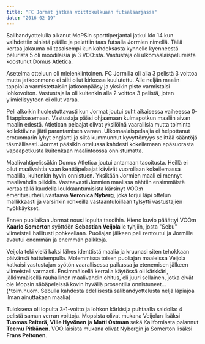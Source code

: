 ```yaml
---
title: "FC Jormat jatkaa voittokulkuaan futsalsarjassa"
date: "2016-02-19"
---
```


Salibandyottelulla alkanut MoPSin sporttiperjantai jatkui klo 14 kun vaihdettiin sinistä päälle ja pelattiin taas futsalia Jormien nimellä. Tällä kertaa jakauma oli tasaisempi kun kahdeksasta kynnelle kyenneestä pelurista 5 oli moodilaisia ja 3 VOO:sta. Vastustaja oli ulkomaalaispelureista koostunut Domus Atletica.

Asetelma otteluun oli mielenkiintoinen. FC Jormilla oli alla 3 pelistä 3 voittoa mutta jatkoonmeno ei silti ollut kirkossa kuulutettu. Alle neljän maalin tappiolla varmistettaisiin jatkoonpääsy ja yksikin piste varmistaisi lohkovoiton. Vastustajalla oli kuitenkin alla 2 voittoa 3 pelistä, joten ylimielisyyteen ei ollut varaa.

Peli alkoikin huolestuttavasti kun Jormat joutui suht aikaisessa vaiheessa 0-1 tappioasemaan. Vastustaja pääsi ohjaamaan kulmapotkun maaliin aivan maalin edestä. Atletican pelaajat olivat yksilöinä vaarallisia mutta toiminta kollektiivina jätti parantamisen varaan. Ulkomaalaispelaajia ei helpottanut erotuomarin lyhyt englanti ja siitä kummunnut kyvyttömyys selittää sääntöjä täsmällisesti. Jormat pääsikin ottelussa kahdesti kokeilemaan epäsuorasta vapaapotkusta kuitenkaan maalinteossa onnistumatta.

Maalivahtipelissäkin Domus Atletica joutui antamaan tasoitusta. Heillä ei ollut maalivahtia vaan kenttäpelaajat kävivät vuorollaan kokeilemassa maalilla, kuitenkin hyvin onnistuen. Yksikään Jormien maali ei mennyt maalivahdin piikkiin. Vastaavasti Jormien maalissa nähtiin ensimmäistä kertaa tällä kaudella loukkaantumisista kärsinyt VOO:n emeritusurheiluvastaava **Veronica Nyberg**, joka torjui läpi ottelun mallikkaasti ja varsinkin rohkeilla vastaantuloillaan tylsytti vastustajien hyökkäykset.

Ennen puoliaikaa Jormat nousi lopulta tasoihin. Hieno kuvio pääättyi VOO:n **Kaarlo Somerto**n syöttöön **Sebastian Veijola**lle tyhjiin, josta "Sebu" viimeisteli hallitusti pohkeellaan. Puoliajan jälkeen peli rentoutui ja Jormille avautui enemmän ja enemmän paikkoja.

Veijola teki vielä kaksi lähes identtistä maalia ja kruunasi siten tehokkaan päivänsä hattutempulla. Molemmissa toisen puoliajan maaleissa Veijola katkaisi vastustajan syötön vaarallisessa paikassa ja etenemisen jälkeen viimeisteli varmasti. Ensimmäisellä kerralla käytössä oli kärkkäri, jälkimmäisellä rauhallinen maalivahdin ohitus, eli juuri sellainen, jotka eivät ole Mopsin säbäpeleissä kovin hyvällä prosentilla onnistuneet… (\*toim.huom. Sebulla kahdesta edellisestä salibandyottelusta neljä läpiajoa ilman ainuttakaan maalia)

Tuloksena oli lopulta 3-1-voitto ja lohkon kärkisija puhtaalla saldolla: 4 pelistä saman verran voittoja. Mopsista olivat mukana Veijolan lisäksi **Tuomas Reiterä**, **Ville Hyvönen** ja **Matti Östman** sekä Kaliforniasta palannut **Teemu Pitkänen**. VOO:laisista mukana olivat Nybergin ja Somerton lisäksi **Frans Peltonen**.
